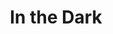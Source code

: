 ---
title: In the Dark
year: 1923
opening_date: 1923-11-24
closing_date: 
layout: productions
image:
image_caption:
image_credit:
playbill:
category:
details:
  Theatre: Theatre Jacksonville
cast:
  Mrs. Mason: Birsa Shepard
  Gracie: Carolina De Montigne
  Ashfield: Ted Silber
  Doctor Herrick: William T. Cowles, Jr.
crew:
  Director: Harrison Gibbs Prentice
  Scene Arrangement: 
    - Mrs. Jas. D. Pasco
    - Mrs. Julian Gammon
external_links:
---